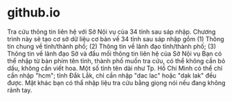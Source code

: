 # github.io
Tra cứu thông tin liên hệ với Sở Nội vụ của 34 tỉnh sau sáp nhập.
Chương trình này sẽ tạo cơ sở dữ liệu cơ bản về 34 tỉnh sau sáp nhập gồm (1) Thông tin chung về tỉnh/thành phố; (2) Thông tin về lãnh đạo tỉnh/thành phố; (3) Thông tin về lãnh đạo Sở và đầu mối thông tin liên hệ của Sở Nội vụ
Bạn có thể nhập từ bàn phím tên tỉnh, thành phố muốn tra cứu, có thể không cần bỏ dấu, không cần viết hoa. Một số tỉnh tên dài như Tp. Hồ Chí Minh có thể chỉ cần nhập "hcm"; tỉnh Đắk Lắk, chỉ cần nhập "dac lac" hoặc "dak lak" đều được. Mặt khác bạn có thẩ nhập liệu tra cứu bằng giọng nói nếu đang không rảnh tay.
